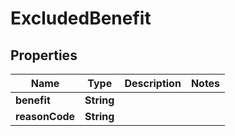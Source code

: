 
# ExcludedBenefit

## Properties
Name | Type | Description | Notes
------------ | ------------- | ------------- | -------------
**benefit** | **String** |  | 
**reasonCode** | **String** |  | 



